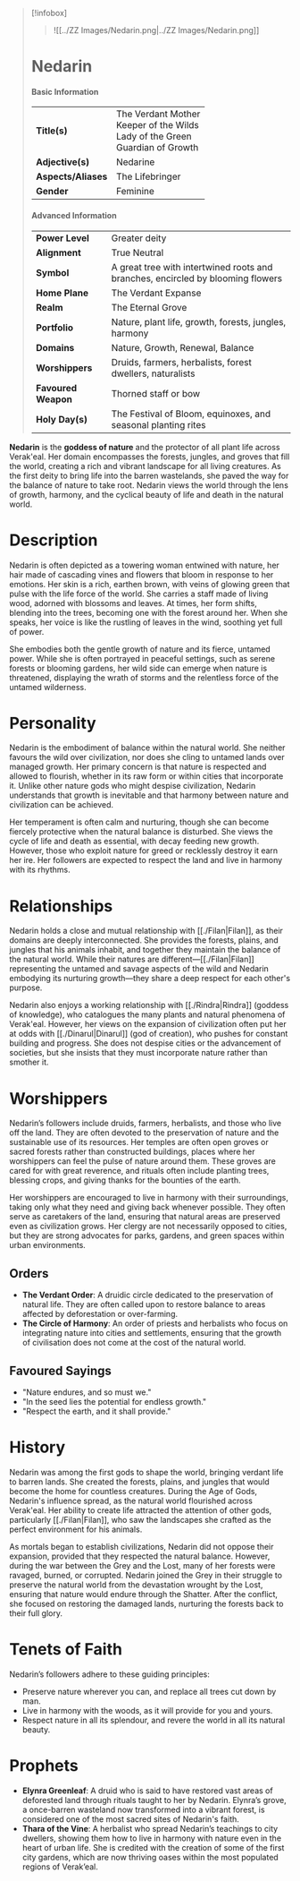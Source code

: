 > [!infobox]
> > ![[../ZZ Images/Nedarin.png|../ZZ Images/Nedarin.png]]  
> # Nedarin
> #### Basic Information
> |  |   |
> |---|---|
> | **Title(s)** | The Verdant Mother<br>Keeper of the Wilds<br>Lady of the Green<br>Guardian of Growth |
> | **Adjective(s)** | Nedarine |
> | **Aspects/Aliases** | The Lifebringer |
> | **Gender** | Feminine |
> 
> #### Advanced Information
> |  |  | 
> | --- | --- |
> | **Power Level** | Greater deity |
> | **Alignment** | True Neutral |
> | **Symbol** | A great tree with intertwined roots and branches, encircled by blooming flowers |
> | **Home Plane** | The Verdant Expanse |
> | **Realm** | The Eternal Grove |
> | **Portfolio** | Nature, plant life, growth, forests, jungles, harmony |
> | **Domains** | Nature, Growth, Renewal, Balance |
> | **Worshippers** | Druids, farmers, herbalists, forest dwellers, naturalists |
> | **Favoured Weapon** | Thorned staff or bow |
> | **Holy Day(s)** | The Festival of Bloom, equinoxes, and seasonal planting rites |

**Nedarin** is the **goddess of nature** and the protector of all plant life across Verak'eal. Her domain encompasses the forests, jungles, and groves that fill the world, creating a rich and vibrant landscape for all living creatures. As the first deity to bring life into the barren wastelands, she paved the way for the balance of nature to take root. Nedarin views the world through the lens of growth, harmony, and the cyclical beauty of life and death in the natural world.

# Description
Nedarin is often depicted as a towering woman entwined with nature, her hair made of cascading vines and flowers that bloom in response to her emotions. Her skin is a rich, earthen brown, with veins of glowing green that pulse with the life force of the world. She carries a staff made of living wood, adorned with blossoms and leaves. At times, her form shifts, blending into the trees, becoming one with the forest around her. When she speaks, her voice is like the rustling of leaves in the wind, soothing yet full of power.

She embodies both the gentle growth of nature and its fierce, untamed power. While she is often portrayed in peaceful settings, such as serene forests or blooming gardens, her wild side can emerge when nature is threatened, displaying the wrath of storms and the relentless force of the untamed wilderness.

# Personality
Nedarin is the embodiment of balance within the natural world. She neither favours the wild over civilization, nor does she cling to untamed lands over managed growth. Her primary concern is that nature is respected and allowed to flourish, whether in its raw form or within cities that incorporate it. Unlike other nature gods who might despise civilization, Nedarin understands that growth is inevitable and that harmony between nature and civilization can be achieved.

Her temperament is often calm and nurturing, though she can become fiercely protective when the natural balance is disturbed. She views the cycle of life and death as essential, with decay feeding new growth. However, those who exploit nature for greed or recklessly destroy it earn her ire. Her followers are expected to respect the land and live in harmony with its rhythms.

# Relationships
Nedarin holds a close and mutual relationship with [[./Filan|Filan]], as their domains are deeply interconnected. She provides the forests, plains, and jungles that his animals inhabit, and together they maintain the balance of the natural world. While their natures are different—[[./Filan|Filan]] representing the untamed and savage aspects of the wild and Nedarin embodying its nurturing growth—they share a deep respect for each other's purpose.

Nedarin also enjoys a working relationship with [[./Rindra|Rindra]] (goddess of knowledge), who catalogues the many plants and natural phenomena of Verak'eal. However, her views on the expansion of civilization often put her at odds with [[./Dinarul|Dinarul]] (god of creation), who pushes for constant building and progress. She does not despise cities or the advancement of societies, but she insists that they must incorporate nature rather than smother it.

# Worshippers
Nedarin’s followers include druids, farmers, herbalists, and those who live off the land. They are often devoted to the preservation of nature and the sustainable use of its resources. Her temples are often open groves or sacred forests rather than constructed buildings, places where her worshippers can feel the pulse of nature around them. These groves are cared for with great reverence, and rituals often include planting trees, blessing crops, and giving thanks for the bounties of the earth.

Her worshippers are encouraged to live in harmony with their surroundings, taking only what they need and giving back whenever possible. They often serve as caretakers of the land, ensuring that natural areas are preserved even as civilization grows. Her clergy are not necessarily opposed to cities, but they are strong advocates for parks, gardens, and green spaces within urban environments.

## Orders
- **The Verdant Order**: A druidic circle dedicated to the preservation of natural life. They are often called upon to restore balance to areas affected by deforestation or over-farming.
- **The Circle of Harmony**: An order of priests and herbalists who focus on integrating nature into cities and settlements, ensuring that the growth of civilisation does not come at the cost of the natural world.

## Favoured Sayings
- "Nature endures, and so must we."
- "In the seed lies the potential for endless growth."
- "Respect the earth, and it shall provide."

# History
Nedarin was among the first gods to shape the world, bringing verdant life to barren lands. She created the forests, plains, and jungles that would become the home for countless creatures. During the Age of Gods, Nedarin's influence spread, as the natural world flourished across Verak'eal. Her ability to create life attracted the attention of other gods, particularly [[./Filan|Filan]], who saw the landscapes she crafted as the perfect environment for his animals.

As mortals began to establish civilizations, Nedarin did not oppose their expansion, provided that they respected the natural balance. However, during the war between the Grey and the Lost, many of her forests were ravaged, burned, or corrupted. Nedarin joined the Grey in their struggle to preserve the natural world from the devastation wrought by the Lost, ensuring that nature would endure through the Shatter. After the conflict, she focused on restoring the damaged lands, nurturing the forests back to their full glory.

# Tenets of Faith
Nedarin’s followers adhere to these guiding principles:
- Preserve nature wherever you can, and replace all trees cut down by man.
- Live in harmony with the woods, as it will provide for you and yours.
- Respect nature in all its splendour, and revere the world in all its natural beauty.

# Prophets
- **Elynra Greenleaf**: A druid who is said to have restored vast areas of deforested land through rituals taught to her by Nedarin. Elynra’s grove, a once-barren wasteland now transformed into a vibrant forest, is considered one of the most sacred sites of Nedarin's faith.
- **Thara of the Vine**: A herbalist who spread Nedarin’s teachings to city dwellers, showing them how to live in harmony with nature even in the heart of urban life. She is credited with the creation of some of the first city gardens, which are now thriving oases within the most populated regions of Verak’eal.